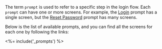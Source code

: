 The term `prompt` is used to refer to a specific step in the login flow. Each `prompt` can have one or more screens. For example, the [Login](/universal-login/text-customization-prompts/login) prompt has a single screen, but the [Reset Password](/universal-login/text-customization-prompts/reset-password) prompt has many screens.

Below is the list of available prompts, and you can find all the screens for each one by following the links:

<%= include('_prompts') %>
